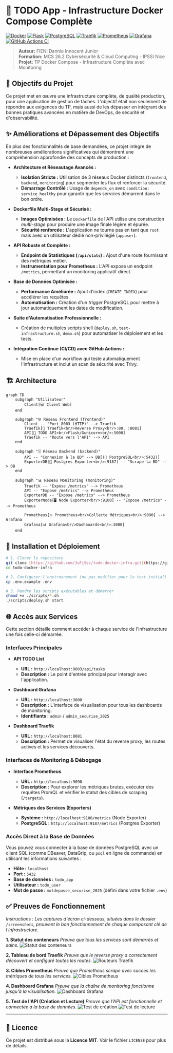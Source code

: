 # 🚀 TODO App - Infrastructure Docker Compose Complète

[![Docker](https://img.shields.io/badge/Docker-2496ED?style=for-the-badge&logo=docker&logoColor=white)](https://www.docker.com/)
[![Flask](https://img.shields.io/badge/Flask-000000?style=for-the-badge&logo=flask&logoColor=white)](https://flask.palletsprojects.com/)
[![PostgreSQL](https://img.shields.io/badge/PostgreSQL-316192?style=for-the-badge&logo=postgresql&logoColor=white)](https://www.postgresql.org/)
[![Traefik](https://img.shields.io/badge/Traefik-24A1C1?style=for-the-badge&logo=traefik&logoColor=white)](https://traefik.io/)
[![Prometheus](https://img.shields.io/badge/Prometheus-E6522C?style=for-the-badge&logo=prometheus&logoColor=white)](https://prometheus.io/)
[![Grafana](https://img.shields.io/badge/Grafana-F46800?style=for-the-badge&logo=grafana&logoColor=white)](https://grafana.com/)
[![GitHub Actions CI](https://github.com/JuFiSec/todo-docker-infra/actions/workflows/ci.yml/badge.svg)](https://github.com/JuFiSec/todo-docker-infra/actions/workflows/ci.yml)

> **Auteur:** FIENI Dannie Innocent Junior  
> **Formation:** MCS 26.2 Cybersécurité & Cloud Computing - IPSSI Nice  
> **Projet:** TP Docker Compose - Infrastructure Complète avec Monitoring

## 🎯 Objectifs du Projet

Ce projet met en œuvre une infrastructure complète, de qualité production, pour une application de gestion de tâches. L'objectif était non seulement de répondre aux exigences du TP, mais aussi de les dépasser en intégrant des bonnes pratiques avancées en matière de DevOps, de sécurité et d'observabilité.

## ✨ Améliorations et Dépassement des Objectifs

En plus des fonctionnalités de base demandées, ce projet intègre de nombreuses améliorations significatives qui démontrent une compréhension approfondie des concepts de production :

* **Architecture et Réseautage Avancés :**
    * **Isolation Stricte :** Utilisation de 3 réseaux Docker distincts (`frontend`, `backend`, `monitoring`) pour segmenter les flux et renforcer la sécurité.
    * **Démarrage Contrôlé :** Usage de `depends_on` avec `condition: service_healthy` pour garantir que les services démarrent dans le bon ordre.

* **Dockerfile Multi-Stage et Sécurisé :**
    * **Images Optimisées :** Le `Dockerfile` de l'API utilise une construction *multi-stage* pour produire une image finale légère et épurée.
    * **Sécurité renforcée :** L'application ne tourne pas en tant que `root` mais avec un utilisateur dédié non-privilégié (`appuser`).

* **API Robuste et Complète :**
    * **Endpoint de Statistiques (`/api/stats`) :** Ajout d'une route fournissant des métriques métier.
    * **Instrumentation pour Prometheus :** L'API expose un endpoint `/metrics`, permettant un monitoring applicatif direct.

* **Base de Données Optimisée :**
    * **Performance Améliorée :** Ajout d'index (`CREATE INDEX`) pour accélérer les requêtes.
    * **Automatisation :** Création d'un *trigger* PostgreSQL pour mettre à jour automatiquement les dates de modification.

* **Suite d'Automatisation Professionnelle :**
    * Création de multiples scripts shell (`deploy.sh`, `test-infrastructure.sh`, `demo.sh`) pour automatiser le déploiement et les tests.

* **Intégration Continue (CI/CD) avec GitHub Actions :**
    * Mise en place d'un workflow qui teste automatiquement l'infrastructure et inclut un scan de sécurité avec Trivy.

## 🏗️ Architecture

```mermaid
graph TD
    subgraph "Utilisateur"
        Client[💻 Client Web]
    end

    subgraph "🌐 Réseau Frontend (frontend)"
        Client -- "Port 8003 (HTTP)" --> Traefik
        Traefik[💠 Traefik<br/>Reverse Proxy<br/>:80, :8081]
        API[🐍 TODO API<br/>Flask/Gunicorn<br/>:5000]
        Traefik -- "Route vers l'API" --> API
    end

    subgraph "🗄️ Réseau Backend (backend)"
        API -- "Connexion à la BD" --> DB[(🐘 PostgreSQL<br/>:5432)]
        ExporterDB[🔧 Postgres Exporter<br/>:9187] -- "Scrape la BD" --> DB
    end

    subgraph "📊 Réseau Monitoring (monitoring)"
        Traefik -- "Expose /metrics" --> Prometheus
        API -- "Expose /metrics" --> Prometheus
        ExporterDB -- "Expose /metrics" --> Prometheus
        ExporterNode[🖥️ Node Exporter<br/>:9100] -- "Expose /metrics" --> Prometheus

        Prometheus[🔥 Prometheus<br/>Collecte Métriques<br/>:9090] --> Grafana
        Grafana[📊 Grafana<br/>Dashboards<br/>:3000]
    end
```

## 🚀 Installation et Déploiement

```bash
# 1. Cloner le repository
git clone [https://github.com/JuFiSec/todo-docker-infra.git](https://github.com/JuFiSec/todo-docker-infra.git)
cd todo-docker-infra

# 2. Configurer l'environnement (ne pas modifier pour le test initial)
cp .env.example .env

# 3. Rendre les scripts exécutables et démarrer
chmod +x ./scripts/*.sh
./scripts/deploy.sh start
```

## 🌐 Accès aux Services

Cette section détaille comment accéder à chaque service de l'infrastructure une fois celle-ci démarrée.

### Interfaces Principales

* **API TODO List**
    * **URL :** `http://localhost:8003/api/tasks`
    * **Description :** Le point d'entrée principal pour interagir avec l'application.

* **Dashboard Grafana**
    * **URL :** `http://localhost:3000`
    * **Description :** L'interface de visualisation pour tous les dashboards de monitoring.
    * **Identifiants :** `admin` / `admin_securise_2025`

* **Dashboard Traefik**
    * **URL :** `http://localhost:8081`
    * **Description :** Permet de visualiser l'état du reverse proxy, les routes actives et les services découverts.

### Interfaces de Monitoring & Débogage

* **Interface Prometheus**
    * **URL :** `http://localhost:9090`
    * **Description :** Pour explorer les métriques brutes, exécuter des requêtes PromQL et vérifier le statut des cibles de scraping (`/targets`).

* **Métriques des Services (Exporters)**
    * **Système :** `http://localhost:9100/metrics` (Node Exporter)
    * **PostgreSQL :** `http://localhost:9187/metrics` (Postgres Exporter)

### Accès Direct à la Base de Données

Vous pouvez vous connecter à la base de données PostgreSQL avec un client SQL (comme DBeaver, DataGrip, ou `psql` en ligne de commande) en utilisant les informations suivantes :

* **Hôte :** `localhost`
* **Port :** `5432`
* **Base de données :** `todo_app`
* **Utilisateur :** `todo_user`
* **Mot de passe :** `motdepasse_securise_2025` (défini dans votre fichier `.env`)

## ✅ Preuves de Fonctionnement

*Instructions : Les captures d'écran ci-dessous, situées dans le dossier `/screenshots`, prouvent le bon fonctionnement de chaque composant clé de l'infrastructure.*

**1. Statut des conteneurs**
*Preuve que tous les services sont démarrés et sains.*
![Statut des conteneurs](screenshots/docker-compose-ps.png)

**2. Tableau de bord Traefik**
*Preuve que le reverse proxy a correctement découvert et configuré toutes les routes.*
![Routeurs Traefik](screenshots/routeurs-traefik.png)

**3. Cibles Prometheus**
*Preuve que Prometheus scrape avec succès les métriques de tous les services.*
![Cibles Prometheus](screenshots/target-promethus.png)

**4. Dashboard Grafana**
*Preuve que la chaîne de monitoring fonctionne jusqu'à la visualisation.*
![Dashboard Grafana](screenshots/grafana-dahsboard.png)

**5. Test de l'API (Création et Lecture)**
*Preuve que l'API est fonctionnelle et connectée à la base de données.*
![Test de création](screenshots/Invoke-WebRequest.png)
![Test de lecture](screenshots/curl.png)

---
## 📝 Licence

Ce projet est distribué sous la **Licence MIT**. Voir le fichier `LICENSE` pour plus de détails.
